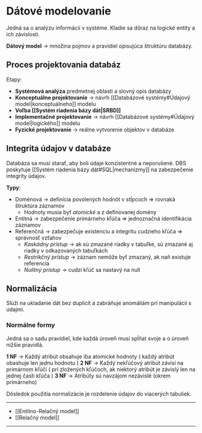 # Dátové modelovanie
Jedná sa o analýzu informácií v systéme. Kladie sa dôraz na logické entity a ich závislosti.

**Dátový model** -> množina pojmov a pravidiel opisujúca štruktúru databázy.

## Proces projektovania databáz
Etapy:
- **Systémová analýza** predmetnej oblasti a slovný opis databázy
- **Konceptuálne projektovanie** -> návrh [[Databázové systémy#Údajový model|konceptuálneho]] modelu
- **Voľba [[Systém riadenia bázy dát|SRBD]]**
- **Implementačné projektovanie** -> návrh [[Databázové systémy#Údajový model|logického]] modelu 
- **Fyzické projektovanie** -> reálne vytvorenie objektov v databáze

## Integrita údajov v databáze
Databáza sa musí starať, aby boli údaje konzistentné a neporušené.
DBS poskytuje [[Systém riadenia bázy dát#SQL|mechanizmy]] na zabezpečenie integrity údajov.

**Typy**:
- Doménová -> definícia povolených hodnôt v stĺpcoch => rovnaká štruktúra záznamov
	- Hodnoty musia byť *atomické* a z definovanej domény
- Entitná -> zabezpečenie primárneho kľúča => jednoznačná identifikácia záznamov
- Referenčná -> zabezpečuje existenciu a integritu cudzieho kľúča => správnosť vzťahov
	- *Kaskádny prístup* -> ak sú zmazané riadky v tabuľke, sú zmazané aj riadky v odkazovaných tabuľkách
	- *Restrikčný prístup* -> záznam nemôže byť zmazaný, ak naň existuje referencia
	- *Nulitný prístup* -> cudzí kľúč sa nastavý na null

## Normalizácia
Slúži na ukladanie dát bez duplicít a zabráňuje anomáliám pri manipulácii s údajmi.

### Normálne formy
Jedná sa o sadu pravidiel, kde každá úroveň musí spĺňat svoje a o úroveň nižšie pravidlá. 

**1 NF** -> Každý atribút obsahuje iba atomické hodnoty ( každý atribút obashuje len jednu hodnotu )
**2 NF** -> Každý nekľúčový atribút závisí na primárnom kľúči ( pri zložených kľúčoch, ak niektorý atribút je závislý len na jednej časti kľúča )
**3 NF** -> Atribúty sú navzájom nezávislé (okrem primárneho)

Dôsledok použitia normalizácie je rozdelenie údajov do viacerých tabuliek.

---
- [[Entitno-Relačný model]]
- [[Relačný model]]
---